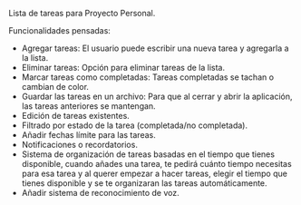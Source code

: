 Lista de tareas para Proyecto Personal.

Funcionalidades pensadas:

- Agregar tareas: El usuario puede escribir una nueva tarea y agregarla a la	lista.
- Eliminar tareas: Opción para eliminar tareas de la lista.
- Marcar tareas como completadas: Tareas completadas se tachan o cambian de color.
- Guardar las tareas en un archivo: Para que al cerrar y abrir la aplicación, las tareas anteriores se mantengan.
- Edición de tareas existentes.
- Filtrado por estado de la tarea (completada/no completada).
- Añadir fechas límite para las tareas.
- Notificaciones o recordatorios.
- Sistema de organización de tareas basadas en el tiempo que tienes disponible, cuando añades una tarea, te pedirá cuánto tiempo necesitas para esa tarea y al querer empezar a hacer tareas, elegir el tiempo que tienes disponible y se te organizaran las tareas automáticamente.
- Añadir sistema de reconocimiento de voz.
